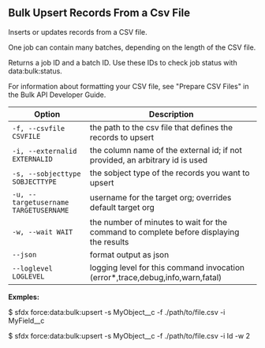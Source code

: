 ## Bulk Upsert Records From a Csv File

Inserts or updates records from a CSV file.

One job can contain many batches, depending on the length of the CSV file.

Returns a job ID and a batch ID. Use these IDs to check job status with data:bulk:status.

For information about formatting your CSV file, see "Prepare CSV Files" in the Bulk API Developer Guide.



Option | Description
--- | --- 
```-f, --csvfile CSVFILE``` | the path to the csv file that defines the records to upsert
```-i, --externalid EXTERNALID``` | the column name of the external id; if not provided, an arbitrary id is used
```-s, --sobjecttype SOBJECTTYPE``` | the sobject type of the records you want to upsert
```-u, --targetusername TARGETUSERNAME``` | username for the target org; overrides default target org
```-w, --wait WAIT``` | the number of minutes to wait for the command to complete before displaying the results
```--json``` | format output as json
```--loglevel LOGLEVEL``` | logging level for this command invocation (error*,trace,debug,info,warn,fatal)


__Exmples:__ 

$ sfdx force:data:bulk:upsert -s MyObject__c -f ./path/to/file.csv -i MyField__c

$ sfdx force:data:bulk:upsert -s MyObject__c -f ./path/to/file.csv -i Id -w 2


